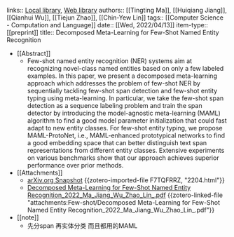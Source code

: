 links:: [Local library](zotero://select/library/items/UTALHYM2), [Web library](https://www.zotero.org/users/9034808/items/UTALHYM2)
authors:: [[Tingting Ma]], [[Huiqiang Jiang]], [[Qianhui Wu]], [[Tiejun Zhao]], [[Chin-Yew Lin]]
tags:: [[Computer Science - Computation and Language]]
date:: [[Wed, 2022/04/13]]
item-type:: [[preprint]]
title:: Decomposed Meta-Learning for Few-Shot Named Entity Recognition

- [[Abstract]]
	- Few-shot named entity recognition (NER) systems aim at recognizing novel-class named entities based on only a few labeled examples. In this paper, we present a decomposed meta-learning approach which addresses the problem of few-shot NER by sequentially tackling few-shot span detection and few-shot entity typing using meta-learning. In particular, we take the few-shot span detection as a sequence labeling problem and train the span detector by introducing the model-agnostic meta-learning (MAML) algorithm to find a good model parameter initialization that could fast adapt to new entity classes. For few-shot entity typing, we propose MAML-ProtoNet, i.e., MAML-enhanced prototypical networks to find a good embedding space that can better distinguish text span representations from different entity classes. Extensive experiments on various benchmarks show that our approach achieves superior performance over prior methods.
- [[Attachments]]
	- [arXiv.org Snapshot](https://arxiv.org/abs/2204.05751) {{zotero-imported-file F7TQFRRZ, "2204.html"}}
	- [Decomposed Meta-Learning for Few-Shot Named Entity Recognition_2022_Ma_Jiang_Wu_Zhao_Lin_.pdf](zotero://select/library/items/YGA5IAHX) {{zotero-linked-file "attachments:Few-shot/Decomposed Meta-Learning for Few-Shot Named Entity Recognition_2022_Ma_Jiang_Wu_Zhao_Lin_.pdf"}}
- [[note]]
	- 先分span 再实体分类 而且都用的MAML